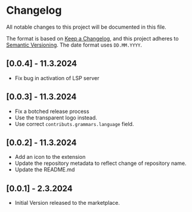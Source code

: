 # Changelog

All notable changes to this project will be documented in this file.

The format is based on [Keep a Changelog](https://keepachangelog.com/en/1.1.0/),
and this project adheres to [Semantic Versioning](https://semver.org/spec/v2.0.0.html).
The date format uses `DD.MM.YYYY`.

## [0.0.4] - 11.3.2024

- Fix bug in activation of LSP server

## [0.0.3] - 11.3.2024

- Fix a botched release process
- Use the transparent logo instead.
- Use correct `contributs.grammars.language` field.

## [0.0.2] - 11.3.2024

- Add an icon to the extension
- Update the repository metadata to reflect change of repository name.
- Update the README.md

## [0.0.1] - 2.3.2024

- Initial Version released to the marketplace.